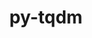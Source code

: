 ---
title: "py-tqdm"
layout: cache
categories: [package, develop]
meta: {"compilers": ["apple-clang@=16.0.0", "gcc@=11.4.0", "gcc@=13.2.0", "oneapi@=2024.2.1"], "num_specs": 108, "num_specs_by_stack": {"e4s": 30, "e4s-oneapi": 12, "ml-darwin-aarch64-mps": 18, "ml-linux-aarch64-cpu": 24, "ml-linux-aarch64-cuda": 23, "ml-linux-x86_64-cpu": 24, "ml-linux-x86_64-cuda": 24, "ml-linux-x86_64-rocm": 6, "root": 108}, "oss": ["sequoia", "ubuntu22.04", "ubuntu24.04"], "platforms": ["darwin", "linux"], "stacks": ["e4s", "e4s-oneapi", "ml-darwin-aarch64-mps", "ml-linux-aarch64-cpu", "ml-linux-aarch64-cuda", "ml-linux-x86_64-cpu", "ml-linux-x86_64-cuda", "ml-linux-x86_64-rocm", "root"], "targets": ["aarch64", "x86_64_v3"], "versions": ["4.66.3"]}
spec_details: [{"compiler": "gcc@=13.2.0", "hash": "23oy63tqkqdkc7pngjbeysim5n5cfntb", "os": "ubuntu24.04", "platform": "linux", "size": "-", "stacks": ["ml-linux-x86_64-cpu", "ml-linux-x86_64-cuda", "root"], "target": "x86_64_v3", "variants": ["build_system=python_pip", "~notebook", "~telegram"], "versions": ["4.66.3"]}, {"compiler": "gcc@=13.2.0", "hash": "26qca3nxoybssluiyfn36fe5am5cpyk7", "os": "ubuntu24.04", "platform": "linux", "size": "-", "stacks": ["ml-linux-aarch64-cpu", "ml-linux-aarch64-cuda", "root"], "target": "aarch64", "variants": ["build_system=python_pip", "~notebook", "~telegram"], "versions": ["4.66.3"]}, {"compiler": "gcc@=11.4.0", "hash": "2but7apocs3uxrbnrwaemu7xw7qlalvv", "os": "ubuntu22.04", "platform": "linux", "size": "-", "stacks": ["e4s", "root"], "target": "x86_64_v3", "variants": ["build_system=python_pip", "~notebook", "~telegram"], "versions": ["4.66.3"]}, {"compiler": "gcc@=13.2.0", "hash": "35pohhu2vkuwy6nzl34uu5hltvnqqe5l", "os": "ubuntu24.04", "platform": "linux", "size": "-", "stacks": ["ml-linux-aarch64-cpu", "ml-linux-aarch64-cuda", "root"], "target": "aarch64", "variants": ["build_system=python_pip", "~notebook", "~telegram"], "versions": ["4.66.3"]}, {"compiler": "gcc@=13.2.0", "hash": "3f4sgsj7zs7m64mjj66gcm5hxatrsmf6", "os": "ubuntu24.04", "platform": "linux", "size": "-", "stacks": ["ml-linux-aarch64-cpu", "ml-linux-aarch64-cuda", "root"], "target": "aarch64", "variants": ["build_system=python_pip", "~notebook", "~telegram"], "versions": ["4.66.3"]}, {"compiler": "oneapi@=2024.2.1", "hash": "3s2dnkmqn3vleicmqvp3xome57a6jztk", "os": "ubuntu22.04", "platform": "linux", "size": "-", "stacks": ["e4s-oneapi", "root"], "target": "x86_64_v3", "variants": ["build_system=python_pip", "~notebook", "~telegram"], "versions": ["4.66.3"]}, {"compiler": "oneapi@=2024.2.1", "hash": "43zvdrfyvncvk4gw3x6pobrncb6mvrdz", "os": "ubuntu22.04", "platform": "linux", "size": "-", "stacks": ["e4s-oneapi", "root"], "target": "x86_64_v3", "variants": ["build_system=python_pip", "~notebook", "~telegram"], "versions": ["4.66.3"]}, {"compiler": "gcc@=13.2.0", "hash": "56l7cn4i3us6hazig3bfoifuwqadzxoo", "os": "ubuntu24.04", "platform": "linux", "size": "-", "stacks": ["ml-linux-x86_64-cpu", "ml-linux-x86_64-cuda", "root"], "target": "x86_64_v3", "variants": ["build_system=python_pip", "~notebook", "~telegram"], "versions": ["4.66.3"]}, {"compiler": "gcc@=11.4.0", "hash": "5ad3jymlnvb3bfccnp7pdwznzzvfd3fj", "os": "ubuntu22.04", "platform": "linux", "size": "-", "stacks": ["e4s", "root"], "target": "x86_64_v3", "variants": ["build_system=python_pip", "~notebook", "~telegram"], "versions": ["4.66.3"]}, {"compiler": "oneapi@=2024.2.1", "hash": "5lte27zoeqhv5c4gv65hd7xujh4thvon", "os": "ubuntu22.04", "platform": "linux", "size": "-", "stacks": ["e4s-oneapi", "root"], "target": "x86_64_v3", "variants": ["build_system=python_pip", "~notebook", "~telegram"], "versions": ["4.66.3"]}, {"compiler": "gcc@=13.2.0", "hash": "5sxjtfw76j7ocle3efwpot5gg2yldrln", "os": "ubuntu24.04", "platform": "linux", "size": "-", "stacks": ["ml-linux-x86_64-cpu", "ml-linux-x86_64-cuda", "root"], "target": "x86_64_v3", "variants": ["build_system=python_pip", "~notebook", "~telegram"], "versions": ["4.66.3"]}, {"compiler": "apple-clang@=16.0.0", "hash": "65ggtvgs75g5i6zwvaoskyhlzolgvglt", "os": "sequoia", "platform": "darwin", "size": "-", "stacks": ["ml-darwin-aarch64-mps", "root"], "target": "aarch64", "variants": ["build_system=python_pip", "~notebook", "~telegram"], "versions": ["4.66.3"]}, {"compiler": "gcc@=11.4.0", "hash": "6kovy372rlcievhrdoxltiuudk2vdsiq", "os": "ubuntu22.04", "platform": "linux", "size": "-", "stacks": ["e4s", "root"], "target": "x86_64_v3", "variants": ["build_system=python_pip", "~notebook", "~telegram"], "versions": ["4.66.3"]}, {"compiler": "gcc@=11.4.0", "hash": "6lncitp7giekbwfnpdykrr2jaiity37y", "os": "ubuntu22.04", "platform": "linux", "size": "-", "stacks": ["e4s", "root"], "target": "x86_64_v3", "variants": ["build_system=python_pip", "~notebook", "~telegram"], "versions": ["4.66.3"]}, {"compiler": "gcc@=13.2.0", "hash": "6rxh3ol5vwjucpntzmchdijfwwdj5mqp", "os": "ubuntu24.04", "platform": "linux", "size": "-", "stacks": ["ml-linux-aarch64-cpu", "ml-linux-aarch64-cuda", "root"], "target": "aarch64", "variants": ["build_system=python_pip", "~notebook", "~telegram"], "versions": ["4.66.3"]}, {"compiler": "gcc@=11.4.0", "hash": "6s3poyptleb2qp7m7tbsf32xlqv7fhir", "os": "ubuntu22.04", "platform": "linux", "size": "-", "stacks": ["e4s", "root"], "target": "x86_64_v3", "variants": ["build_system=python_pip", "~notebook", "~telegram"], "versions": ["4.66.3"]}, {"compiler": "gcc@=11.4.0", "hash": "6w4xfdhjnxgfglij7dd7qzlb6l7pt54f", "os": "ubuntu22.04", "platform": "linux", "size": "-", "stacks": ["e4s", "root"], "target": "x86_64_v3", "variants": ["build_system=python_pip", "~notebook", "~telegram"], "versions": ["4.66.3"]}, {"compiler": "gcc@=13.2.0", "hash": "abhdugdwbnzzor7bypkyipwlj7rdmlik", "os": "ubuntu24.04", "platform": "linux", "size": "-", "stacks": ["ml-linux-x86_64-cpu", "ml-linux-x86_64-cuda", "root"], "target": "x86_64_v3", "variants": ["build_system=python_pip", "~notebook", "~telegram"], "versions": ["4.66.3"]}, {"compiler": "gcc@=13.2.0", "hash": "arfkmcx6kj67k6twpthztvql6mlnkfnz", "os": "ubuntu24.04", "platform": "linux", "size": "-", "stacks": ["ml-linux-x86_64-cpu", "ml-linux-x86_64-cuda", "root"], "target": "x86_64_v3", "variants": ["build_system=python_pip", "~notebook", "~telegram"], "versions": ["4.66.3"]}, {"compiler": "gcc@=11.4.0", "hash": "b24r2srhmkd3cwj7wyrdnpew5xk6q4ne", "os": "ubuntu22.04", "platform": "linux", "size": "-", "stacks": ["e4s", "root"], "target": "x86_64_v3", "variants": ["build_system=python_pip", "~notebook", "~telegram"], "versions": ["4.66.3"]}, {"compiler": "oneapi@=2024.2.1", "hash": "b3jai2d7niqhnlhycudnaqiw26xode5k", "os": "ubuntu22.04", "platform": "linux", "size": "-", "stacks": ["e4s-oneapi", "root"], "target": "x86_64_v3", "variants": ["build_system=python_pip", "~notebook", "~telegram"], "versions": ["4.66.3"]}, {"compiler": "gcc@=13.2.0", "hash": "bknqdfwncndamcmzkuwqdgx75tkske2w", "os": "ubuntu24.04", "platform": "linux", "size": "-", "stacks": ["ml-linux-aarch64-cpu", "ml-linux-aarch64-cuda", "root"], "target": "aarch64", "variants": ["build_system=python_pip", "~notebook", "~telegram"], "versions": ["4.66.3"]}, {"compiler": "gcc@=13.2.0", "hash": "bllfrj6un4fv33xaoyrlpoptcmp7kfan", "os": "ubuntu24.04", "platform": "linux", "size": "-", "stacks": ["ml-linux-x86_64-cpu", "ml-linux-x86_64-cuda", "root"], "target": "x86_64_v3", "variants": ["build_system=python_pip", "~notebook", "~telegram"], "versions": ["4.66.3"]}, {"compiler": "gcc@=13.2.0", "hash": "c5xbt5glycxob47cvq3u7ztrhuub6iil", "os": "ubuntu24.04", "platform": "linux", "size": "-", "stacks": ["ml-linux-x86_64-cpu", "ml-linux-x86_64-cuda", "root"], "target": "x86_64_v3", "variants": ["build_system=python_pip", "~notebook", "~telegram"], "versions": ["4.66.3"]}, {"compiler": "apple-clang@=16.0.0", "hash": "cdcylzgxgombvcgmnkv7ndds2vn5sbho", "os": "sequoia", "platform": "darwin", "size": "-", "stacks": ["ml-darwin-aarch64-mps", "root"], "target": "aarch64", "variants": ["build_system=python_pip", "~notebook", "~telegram"], "versions": ["4.66.3"]}, {"compiler": "apple-clang@=16.0.0", "hash": "cdmvpkcltdqc7o2o4gfhizhxkeixdwv3", "os": "sequoia", "platform": "darwin", "size": "-", "stacks": ["ml-darwin-aarch64-mps", "root"], "target": "aarch64", "variants": ["build_system=python_pip", "~notebook", "~telegram"], "versions": ["4.66.3"]}, {"compiler": "gcc@=13.2.0", "hash": "chz5edyodqo2mjgptsytyrlbxoqyxgky", "os": "ubuntu24.04", "platform": "linux", "size": "-", "stacks": ["ml-linux-aarch64-cpu", "ml-linux-aarch64-cuda", "root"], "target": "aarch64", "variants": ["build_system=python_pip", "~notebook", "~telegram"], "versions": ["4.66.3"]}, {"compiler": "gcc@=13.2.0", "hash": "dijrhjtfk4zyjndrjq3pieqjjtx65zur", "os": "ubuntu24.04", "platform": "linux", "size": "-", "stacks": ["ml-linux-x86_64-cpu", "ml-linux-x86_64-cuda", "root"], "target": "x86_64_v3", "variants": ["build_system=python_pip", "~notebook", "~telegram"], "versions": ["4.66.3"]}, {"compiler": "gcc@=11.4.0", "hash": "dqvj6sypdnkm7dpq7c7g2ju3is6reuwu", "os": "ubuntu22.04", "platform": "linux", "size": "-", "stacks": ["e4s", "root"], "target": "x86_64_v3", "variants": ["build_system=python_pip", "~notebook", "~telegram"], "versions": ["4.66.3"]}, {"compiler": "gcc@=13.2.0", "hash": "eoj7jlfb6rjqznqv555i5gxou3ammmfe", "os": "ubuntu24.04", "platform": "linux", "size": "-", "stacks": ["ml-linux-aarch64-cpu", "ml-linux-aarch64-cuda", "root"], "target": "aarch64", "variants": ["build_system=python_pip", "~notebook", "~telegram"], "versions": ["4.66.3"]}, {"compiler": "gcc@=11.4.0", "hash": "eq6bfdbuiy4qhpa5u34i373frhx7upzs", "os": "ubuntu22.04", "platform": "linux", "size": "-", "stacks": ["e4s", "root"], "target": "x86_64_v3", "variants": ["build_system=python_pip", "~notebook", "~telegram"], "versions": ["4.66.3"]}, {"compiler": "gcc@=13.2.0", "hash": "f3ok7dmzdceud2yyk6t6msva3kkgqilx", "os": "ubuntu24.04", "platform": "linux", "size": "-", "stacks": ["ml-linux-aarch64-cpu", "ml-linux-aarch64-cuda", "root"], "target": "aarch64", "variants": ["build_system=python_pip", "~notebook", "~telegram"], "versions": ["4.66.3"]}, {"compiler": "gcc@=11.4.0", "hash": "f4n5erfri6oa43fzvazfdntdfjaxd3p6", "os": "ubuntu22.04", "platform": "linux", "size": "-", "stacks": ["e4s", "root"], "target": "x86_64_v3", "variants": ["build_system=python_pip", "~notebook", "~telegram"], "versions": ["4.66.3"]}, {"compiler": "apple-clang@=16.0.0", "hash": "fdg3nc572cdeyqebbf74x5xh3lbiaq27", "os": "sequoia", "platform": "darwin", "size": "-", "stacks": ["ml-darwin-aarch64-mps", "root"], "target": "aarch64", "variants": ["build_system=python_pip", "~notebook", "~telegram"], "versions": ["4.66.3"]}, {"compiler": "gcc@=13.2.0", "hash": "feu6difkxj3s6ucomtz62tho4nnswkne", "os": "ubuntu24.04", "platform": "linux", "size": "-", "stacks": ["ml-linux-aarch64-cpu", "ml-linux-aarch64-cuda", "root"], "target": "aarch64", "variants": ["build_system=python_pip", "~notebook", "~telegram"], "versions": ["4.66.3"]}, {"compiler": "gcc@=13.2.0", "hash": "fktrwrzun46a5mydnophwilbbo7pxnfj", "os": "ubuntu24.04", "platform": "linux", "size": "-", "stacks": ["ml-linux-x86_64-cpu", "ml-linux-x86_64-cuda", "root"], "target": "x86_64_v3", "variants": ["build_system=python_pip", "~notebook", "~telegram"], "versions": ["4.66.3"]}, {"compiler": "oneapi@=2024.2.1", "hash": "g22u4zrvtxxsjsfk6nsfavgtouioommz", "os": "ubuntu22.04", "platform": "linux", "size": "-", "stacks": ["e4s-oneapi", "root"], "target": "x86_64_v3", "variants": ["build_system=python_pip", "~notebook", "~telegram"], "versions": ["4.66.3"]}, {"compiler": "gcc@=11.4.0", "hash": "giyhj4qujalcibnp3vrik3ztf3zorkez", "os": "ubuntu22.04", "platform": "linux", "size": "-", "stacks": ["e4s", "root"], "target": "x86_64_v3", "variants": ["build_system=python_pip", "~notebook", "~telegram"], "versions": ["4.66.3"]}, {"compiler": "gcc@=11.4.0", "hash": "hd5h7wvds7skzslxslibh57ik3orhznb", "os": "ubuntu22.04", "platform": "linux", "size": "-", "stacks": ["e4s", "root"], "target": "x86_64_v3", "variants": ["build_system=python_pip", "~notebook", "~telegram"], "versions": ["4.66.3"]}, {"compiler": "gcc@=13.2.0", "hash": "hir7uoizh57kb4f7pnler3zds3eda63g", "os": "ubuntu24.04", "platform": "linux", "size": "-", "stacks": ["ml-linux-aarch64-cpu", "ml-linux-aarch64-cuda", "root"], "target": "aarch64", "variants": ["build_system=python_pip", "~notebook", "~telegram"], "versions": ["4.66.3"]}, {"compiler": "gcc@=11.4.0", "hash": "hthf3p7udyeyha4aluonrxzlsf43yttx", "os": "ubuntu22.04", "platform": "linux", "size": "-", "stacks": ["e4s", "root"], "target": "x86_64_v3", "variants": ["build_system=python_pip", "~notebook", "~telegram"], "versions": ["4.66.3"]}, {"compiler": "gcc@=11.4.0", "hash": "hv4p2gdith3qdtrqwfoki4jf7wc6l2s7", "os": "ubuntu22.04", "platform": "linux", "size": "-", "stacks": ["e4s", "root"], "target": "x86_64_v3", "variants": ["build_system=python_pip", "~notebook", "~telegram"], "versions": ["4.66.3"]}, {"compiler": "oneapi@=2024.2.1", "hash": "i5wmsovkw7vvwgn55nrmpohnc7fqx32u", "os": "ubuntu22.04", "platform": "linux", "size": "-", "stacks": ["e4s-oneapi", "root"], "target": "x86_64_v3", "variants": ["build_system=python_pip", "~notebook", "~telegram"], "versions": ["4.66.3"]}, {"compiler": "gcc@=11.4.0", "hash": "ionzzqlssz7l7xhsgidzsak6keucaszp", "os": "ubuntu22.04", "platform": "linux", "size": "-", "stacks": ["e4s", "root"], "target": "x86_64_v3", "variants": ["build_system=python_pip", "~notebook", "~telegram"], "versions": ["4.66.3"]}, {"compiler": "oneapi@=2024.2.1", "hash": "irrbk7emuxvug3fx3q24u5i6ic7erxpt", "os": "ubuntu22.04", "platform": "linux", "size": "-", "stacks": ["e4s-oneapi", "root"], "target": "x86_64_v3", "variants": ["build_system=python_pip", "~notebook", "~telegram"], "versions": ["4.66.3"]}, {"compiler": "oneapi@=2024.2.1", "hash": "j3fhqr2afi6ca4kheqd2ari3edfylhiy", "os": "ubuntu22.04", "platform": "linux", "size": "-", "stacks": ["e4s-oneapi", "root"], "target": "x86_64_v3", "variants": ["build_system=python_pip", "~notebook", "~telegram"], "versions": ["4.66.3"]}, {"compiler": "gcc@=13.2.0", "hash": "j7mric22gfzfb4znixrgiurrynyrbo5c", "os": "ubuntu24.04", "platform": "linux", "size": "-", "stacks": ["ml-linux-x86_64-cpu", "ml-linux-x86_64-cuda", "root"], "target": "x86_64_v3", "variants": ["build_system=python_pip", "~notebook", "~telegram"], "versions": ["4.66.3"]}, {"compiler": "gcc@=11.4.0", "hash": "jhks4nvo2t53yfbhw4ln5uj75no45hur", "os": "ubuntu22.04", "platform": "linux", "size": "-", "stacks": ["e4s", "root"], "target": "x86_64_v3", "variants": ["build_system=python_pip", "~notebook", "~telegram"], "versions": ["4.66.3"]}, {"compiler": "apple-clang@=16.0.0", "hash": "jigtb6v2f7kyyasd5kplkwt5cxaq6fci", "os": "sequoia", "platform": "darwin", "size": "-", "stacks": ["ml-darwin-aarch64-mps", "root"], "target": "aarch64", "variants": ["build_system=python_pip", "~notebook", "~telegram"], "versions": ["4.66.3"]}, {"compiler": "apple-clang@=16.0.0", "hash": "jx4bekghdlasaps3zru2qt3dvc72254c", "os": "sequoia", "platform": "darwin", "size": "-", "stacks": ["ml-darwin-aarch64-mps", "root"], "target": "aarch64", "variants": ["build_system=python_pip", "~notebook", "~telegram"], "versions": ["4.66.3"]}, {"compiler": "apple-clang@=16.0.0", "hash": "jxhn3diibfuucty54b4dstccl2wowup2", "os": "sequoia", "platform": "darwin", "size": "-", "stacks": ["ml-darwin-aarch64-mps", "root"], "target": "aarch64", "variants": ["build_system=python_pip", "~notebook", "~telegram"], "versions": ["4.66.3"]}, {"compiler": "gcc@=13.2.0", "hash": "k4jtrpmhgtqnbio3brm4xwewckfgsz6a", "os": "ubuntu24.04", "platform": "linux", "size": "-", "stacks": ["ml-linux-x86_64-cpu", "ml-linux-x86_64-cuda", "ml-linux-x86_64-rocm", "root"], "target": "x86_64_v3", "variants": ["build_system=python_pip", "~notebook", "~telegram"], "versions": ["4.66.3"]}, {"compiler": "gcc@=11.4.0", "hash": "kdzqtbkvuoklgkar7dx7mt76y5cn3xyq", "os": "ubuntu22.04", "platform": "linux", "size": "-", "stacks": ["e4s", "root"], "target": "x86_64_v3", "variants": ["build_system=python_pip", "~notebook", "~telegram"], "versions": ["4.66.3"]}, {"compiler": "gcc@=13.2.0", "hash": "kj4de643pofw47tf4tvdzxsl5mfubow3", "os": "ubuntu24.04", "platform": "linux", "size": "-", "stacks": ["ml-linux-aarch64-cpu", "root"], "target": "aarch64", "variants": ["build_system=python_pip", "~notebook", "~telegram"], "versions": ["4.66.3"]}, {"compiler": "gcc@=13.2.0", "hash": "lbiz4v572veholgyeak667awvpamaz34", "os": "ubuntu24.04", "platform": "linux", "size": "-", "stacks": ["ml-linux-aarch64-cpu", "ml-linux-aarch64-cuda", "root"], "target": "aarch64", "variants": ["build_system=python_pip", "~notebook", "~telegram"], "versions": ["4.66.3"]}, {"compiler": "gcc@=13.2.0", "hash": "lcuz2jzxh7phfeb5js6i22eejcq27wja", "os": "ubuntu24.04", "platform": "linux", "size": "-", "stacks": ["ml-linux-aarch64-cpu", "ml-linux-aarch64-cuda", "root"], "target": "aarch64", "variants": ["build_system=python_pip", "~notebook", "~telegram"], "versions": ["4.66.3"]}, {"compiler": "gcc@=13.2.0", "hash": "lfcv7iinzvjnze3fnszvhou4f4idk4e4", "os": "ubuntu24.04", "platform": "linux", "size": "-", "stacks": ["ml-linux-x86_64-cpu", "ml-linux-x86_64-cuda", "root"], "target": "x86_64_v3", "variants": ["build_system=python_pip", "~notebook", "~telegram"], "versions": ["4.66.3"]}, {"compiler": "gcc@=11.4.0", "hash": "lfxcvdphtkecycd5nwuwpbxpfq2us74g", "os": "ubuntu22.04", "platform": "linux", "size": "-", "stacks": ["e4s", "root"], "target": "x86_64_v3", "variants": ["build_system=python_pip", "~notebook", "~telegram"], "versions": ["4.66.3"]}, {"compiler": "gcc@=13.2.0", "hash": "lisghlehdfkqvslg4f4nk6uk47ykl3fg", "os": "ubuntu24.04", "platform": "linux", "size": "-", "stacks": ["ml-linux-aarch64-cpu", "ml-linux-aarch64-cuda", "root"], "target": "aarch64", "variants": ["build_system=python_pip", "~notebook", "~telegram"], "versions": ["4.66.3"]}, {"compiler": "gcc@=13.2.0", "hash": "ll7l3ulnqwqnopoj6zqm4gmel3omi73d", "os": "ubuntu24.04", "platform": "linux", "size": "-", "stacks": ["ml-linux-aarch64-cpu", "ml-linux-aarch64-cuda", "root"], "target": "aarch64", "variants": ["build_system=python_pip", "~notebook", "~telegram"], "versions": ["4.66.3"]}, {"compiler": "gcc@=13.2.0", "hash": "lni4tzp3fhhz5lwjczl7kaovg5shmkmf", "os": "ubuntu24.04", "platform": "linux", "size": "-", "stacks": ["ml-linux-x86_64-cpu", "ml-linux-x86_64-cuda", "ml-linux-x86_64-rocm", "root"], "target": "x86_64_v3", "variants": ["build_system=python_pip", "~notebook", "~telegram"], "versions": ["4.66.3"]}, {"compiler": "gcc@=13.2.0", "hash": "lofb3vzann2c74nlcw7tthid75tc4zyb", "os": "ubuntu24.04", "platform": "linux", "size": "-", "stacks": ["ml-linux-x86_64-cpu", "ml-linux-x86_64-cuda", "ml-linux-x86_64-rocm", "root"], "target": "x86_64_v3", "variants": ["build_system=python_pip", "~notebook", "~telegram"], "versions": ["4.66.3"]}, {"compiler": "gcc@=13.2.0", "hash": "ltazve33wrdl4js5ei53u52njish6dap", "os": "ubuntu24.04", "platform": "linux", "size": "-", "stacks": ["ml-linux-x86_64-cpu", "ml-linux-x86_64-cuda", "ml-linux-x86_64-rocm", "root"], "target": "x86_64_v3", "variants": ["build_system=python_pip", "~notebook", "~telegram"], "versions": ["4.66.3"]}, {"compiler": "gcc@=11.4.0", "hash": "lysgomhrglg2fxmzyj5tx75jhg6vvm2r", "os": "ubuntu22.04", "platform": "linux", "size": "-", "stacks": ["e4s", "root"], "target": "x86_64_v3", "variants": ["build_system=python_pip", "~notebook", "~telegram"], "versions": ["4.66.3"]}, {"compiler": "apple-clang@=16.0.0", "hash": "mfzweo2fnvrnpuhembrekqfbm7n66flt", "os": "sequoia", "platform": "darwin", "size": "-", "stacks": ["ml-darwin-aarch64-mps", "root"], "target": "aarch64", "variants": ["build_system=python_pip", "~notebook", "~telegram"], "versions": ["4.66.3"]}, {"compiler": "gcc@=13.2.0", "hash": "mh7cfuyzb5pk7cxdw5gk42mxrprt7j2c", "os": "ubuntu24.04", "platform": "linux", "size": "-", "stacks": ["ml-linux-aarch64-cpu", "ml-linux-aarch64-cuda", "root"], "target": "aarch64", "variants": ["build_system=python_pip", "~notebook", "~telegram"], "versions": ["4.66.3"]}, {"compiler": "gcc@=11.4.0", "hash": "mrgr6ge3zlnv76ytxtzrbmipvckhvflu", "os": "ubuntu22.04", "platform": "linux", "size": "-", "stacks": ["e4s", "root"], "target": "x86_64_v3", "variants": ["build_system=python_pip", "~notebook", "~telegram"], "versions": ["4.66.3"]}, {"compiler": "gcc@=13.2.0", "hash": "neuwyj4mojpjg6mhxxopvfbevqsweago", "os": "ubuntu24.04", "platform": "linux", "size": "-", "stacks": ["ml-linux-x86_64-cpu", "ml-linux-x86_64-cuda", "root"], "target": "x86_64_v3", "variants": ["build_system=python_pip", "~notebook", "~telegram"], "versions": ["4.66.3"]}, {"compiler": "gcc@=13.2.0", "hash": "nrvpol2w4z2lpwcqbw4qb7nemebwjmtx", "os": "ubuntu24.04", "platform": "linux", "size": "-", "stacks": ["ml-linux-x86_64-cpu", "ml-linux-x86_64-cuda", "root"], "target": "x86_64_v3", "variants": ["build_system=python_pip", "~notebook", "~telegram"], "versions": ["4.66.3"]}, {"compiler": "apple-clang@=16.0.0", "hash": "ogqmryemurdtgw5kl4g7udw37n24wj7z", "os": "sequoia", "platform": "darwin", "size": "-", "stacks": ["ml-darwin-aarch64-mps", "root"], "target": "aarch64", "variants": ["build_system=python_pip", "~notebook", "~telegram"], "versions": ["4.66.3"]}, {"compiler": "apple-clang@=16.0.0", "hash": "ooxqdz5gkpaibojgabdagg2ieotwqvra", "os": "sequoia", "platform": "darwin", "size": "-", "stacks": ["ml-darwin-aarch64-mps", "root"], "target": "aarch64", "variants": ["build_system=python_pip", "~notebook", "~telegram"], "versions": ["4.66.3"]}, {"compiler": "gcc@=13.2.0", "hash": "p3fy3haosu45azg3gfb3sf4nhgx4pcol", "os": "ubuntu24.04", "platform": "linux", "size": "-", "stacks": ["ml-linux-aarch64-cpu", "ml-linux-aarch64-cuda", "root"], "target": "aarch64", "variants": ["build_system=python_pip", "~notebook", "~telegram"], "versions": ["4.66.3"]}, {"compiler": "gcc@=13.2.0", "hash": "py63o23gad2ijqcerbfjvc32iutzwbey", "os": "ubuntu24.04", "platform": "linux", "size": "-", "stacks": ["ml-linux-aarch64-cpu", "ml-linux-aarch64-cuda", "root"], "target": "aarch64", "variants": ["build_system=python_pip", "~notebook", "~telegram"], "versions": ["4.66.3"]}, {"compiler": "gcc@=13.2.0", "hash": "q54sqaoplt7xg6f63vcm2z2mm4vb7tvm", "os": "ubuntu24.04", "platform": "linux", "size": "-", "stacks": ["ml-linux-aarch64-cpu", "ml-linux-aarch64-cuda", "root"], "target": "aarch64", "variants": ["build_system=python_pip", "~notebook", "~telegram"], "versions": ["4.66.3"]}, {"compiler": "oneapi@=2024.2.1", "hash": "q5mtkyhwk6yxfaz5sj5yloswse2urba4", "os": "ubuntu22.04", "platform": "linux", "size": "-", "stacks": ["e4s-oneapi", "root"], "target": "x86_64_v3", "variants": ["build_system=python_pip", "~notebook", "~telegram"], "versions": ["4.66.3"]}, {"compiler": "gcc@=13.2.0", "hash": "qb5spi3n4dpcmpbobrla7laovf56ybhz", "os": "ubuntu24.04", "platform": "linux", "size": "-", "stacks": ["ml-linux-aarch64-cpu", "ml-linux-aarch64-cuda", "root"], "target": "aarch64", "variants": ["build_system=python_pip", "~notebook", "~telegram"], "versions": ["4.66.3"]}, {"compiler": "oneapi@=2024.2.1", "hash": "qpyracheqdhv2z6rnqdkj2i4dm2ic6r2", "os": "ubuntu22.04", "platform": "linux", "size": "-", "stacks": ["e4s-oneapi", "root"], "target": "x86_64_v3", "variants": ["build_system=python_pip", "~notebook", "~telegram"], "versions": ["4.66.3"]}, {"compiler": "gcc@=11.4.0", "hash": "r54r6gopdwzbfmvyfytxsxzmkyww2hdm", "os": "ubuntu22.04", "platform": "linux", "size": "-", "stacks": ["e4s", "root"], "target": "x86_64_v3", "variants": ["build_system=python_pip", "~notebook", "~telegram"], "versions": ["4.66.3"]}, {"compiler": "apple-clang@=16.0.0", "hash": "rqm6bjocle7oowcxqzczhuwpz33sooxj", "os": "sequoia", "platform": "darwin", "size": "-", "stacks": ["ml-darwin-aarch64-mps", "root"], "target": "aarch64", "variants": ["build_system=python_pip", "~notebook", "~telegram"], "versions": ["4.66.3"]}, {"compiler": "gcc@=13.2.0", "hash": "s7cqtqlagxkz4cweascxdjtotlggnn7d", "os": "ubuntu24.04", "platform": "linux", "size": "-", "stacks": ["ml-linux-x86_64-cpu", "ml-linux-x86_64-cuda", "root"], "target": "x86_64_v3", "variants": ["build_system=python_pip", "~notebook", "~telegram"], "versions": ["4.66.3"]}, {"compiler": "apple-clang@=16.0.0", "hash": "sbo73tkotaztwz67lpezyfqbeb7skzon", "os": "sequoia", "platform": "darwin", "size": "-", "stacks": ["ml-darwin-aarch64-mps", "root"], "target": "aarch64", "variants": ["build_system=python_pip", "~notebook", "~telegram"], "versions": ["4.66.3"]}, {"compiler": "gcc@=11.4.0", "hash": "shwdd4qy2s4pgt6btdm2crcfbo3dcx45", "os": "ubuntu22.04", "platform": "linux", "size": "-", "stacks": ["e4s", "root"], "target": "x86_64_v3", "variants": ["build_system=python_pip", "~notebook", "~telegram"], "versions": ["4.66.3"]}, {"compiler": "gcc@=13.2.0", "hash": "sz2aknbmwugzthqy4iwsxvnzayuht6qb", "os": "ubuntu24.04", "platform": "linux", "size": "-", "stacks": ["ml-linux-x86_64-cpu", "ml-linux-x86_64-cuda", "root"], "target": "x86_64_v3", "variants": ["build_system=python_pip", "~notebook", "~telegram"], "versions": ["4.66.3"]}, {"compiler": "gcc@=11.4.0", "hash": "t3o6inm4pkgczx3ppyutc2pbfsofdd3x", "os": "ubuntu22.04", "platform": "linux", "size": "-", "stacks": ["e4s", "root"], "target": "x86_64_v3", "variants": ["build_system=python_pip", "~notebook", "~telegram"], "versions": ["4.66.3"]}, {"compiler": "apple-clang@=16.0.0", "hash": "tdbxktdffgx4yv4b2fi4qg244bajmejp", "os": "sequoia", "platform": "darwin", "size": "-", "stacks": ["ml-darwin-aarch64-mps", "root"], "target": "aarch64", "variants": ["build_system=python_pip", "~notebook", "~telegram"], "versions": ["4.66.3"]}, {"compiler": "apple-clang@=16.0.0", "hash": "te3rxyysrqd7hbu72jxixwtioyjucss5", "os": "sequoia", "platform": "darwin", "size": "-", "stacks": ["ml-darwin-aarch64-mps", "root"], "target": "aarch64", "variants": ["build_system=python_pip", "~notebook", "~telegram"], "versions": ["4.66.3"]}, {"compiler": "oneapi@=2024.2.1", "hash": "tesyq4s36ijhw43tdpomrpjg4iyrlctk", "os": "ubuntu22.04", "platform": "linux", "size": "-", "stacks": ["e4s-oneapi", "root"], "target": "x86_64_v3", "variants": ["build_system=python_pip", "~notebook", "~telegram"], "versions": ["4.66.3"]}, {"compiler": "gcc@=11.4.0", "hash": "tmdsayal4fmgcikkcjwzy6wtctofgbvv", "os": "ubuntu22.04", "platform": "linux", "size": "-", "stacks": ["e4s", "root"], "target": "x86_64_v3", "variants": ["build_system=python_pip", "~notebook", "~telegram"], "versions": ["4.66.3"]}, {"compiler": "apple-clang@=16.0.0", "hash": "tzghjdxs7wvei2i7tstgb2mz3cbyj4sz", "os": "sequoia", "platform": "darwin", "size": "-", "stacks": ["ml-darwin-aarch64-mps", "root"], "target": "aarch64", "variants": ["build_system=python_pip", "~notebook", "~telegram"], "versions": ["4.66.3"]}, {"compiler": "apple-clang@=16.0.0", "hash": "uc654xfms6mc37yybm2avtps4op2dvfn", "os": "sequoia", "platform": "darwin", "size": "-", "stacks": ["ml-darwin-aarch64-mps", "root"], "target": "aarch64", "variants": ["build_system=python_pip", "~notebook", "~telegram"], "versions": ["4.66.3"]}, {"compiler": "gcc@=13.2.0", "hash": "ud2qynp7lgdvqsgfufnb2s5cttswxnkc", "os": "ubuntu24.04", "platform": "linux", "size": "-", "stacks": ["ml-linux-aarch64-cpu", "ml-linux-aarch64-cuda", "root"], "target": "aarch64", "variants": ["build_system=python_pip", "~notebook", "~telegram"], "versions": ["4.66.3"]}, {"compiler": "apple-clang@=16.0.0", "hash": "uk6kxe2ovkjfh563v5txrz6jreredqpm", "os": "sequoia", "platform": "darwin", "size": "-", "stacks": ["ml-darwin-aarch64-mps", "root"], "target": "aarch64", "variants": ["build_system=python_pip", "~notebook", "~telegram"], "versions": ["4.66.3"]}, {"compiler": "gcc@=11.4.0", "hash": "vggtqjvetlargtxauabs2jl2hbseo7td", "os": "ubuntu22.04", "platform": "linux", "size": "-", "stacks": ["e4s", "root"], "target": "x86_64_v3", "variants": ["build_system=python_pip", "~notebook", "~telegram"], "versions": ["4.66.3"]}, {"compiler": "gcc@=11.4.0", "hash": "vtgcfsxtojzwykc7wnufe6durxhaglm4", "os": "ubuntu22.04", "platform": "linux", "size": "-", "stacks": ["e4s", "root"], "target": "x86_64_v3", "variants": ["build_system=python_pip", "~notebook", "~telegram"], "versions": ["4.66.3"]}, {"compiler": "oneapi@=2024.2.1", "hash": "w3wzaqdchx5yyix2ie5rzrlx54paojj3", "os": "ubuntu22.04", "platform": "linux", "size": "-", "stacks": ["e4s-oneapi", "root"], "target": "x86_64_v3", "variants": ["build_system=python_pip", "~notebook", "~telegram"], "versions": ["4.66.3"]}, {"compiler": "gcc@=11.4.0", "hash": "witonfnrk4rf5xkmqzwf4duieags65hu", "os": "ubuntu22.04", "platform": "linux", "size": "-", "stacks": ["e4s", "root"], "target": "x86_64_v3", "variants": ["build_system=python_pip", "~notebook", "~telegram"], "versions": ["4.66.3"]}, {"compiler": "gcc@=13.2.0", "hash": "ws25bps6hul2f7s4pzizdm7noeadvcm3", "os": "ubuntu24.04", "platform": "linux", "size": "-", "stacks": ["ml-linux-x86_64-cpu", "ml-linux-x86_64-cuda", "ml-linux-x86_64-rocm", "root"], "target": "x86_64_v3", "variants": ["build_system=python_pip", "~notebook", "~telegram"], "versions": ["4.66.3"]}, {"compiler": "gcc@=13.2.0", "hash": "xeb5umsy5babgmsnb4u53q3sdth6dqdk", "os": "ubuntu24.04", "platform": "linux", "size": "-", "stacks": ["ml-linux-x86_64-cpu", "ml-linux-x86_64-cuda", "root"], "target": "x86_64_v3", "variants": ["build_system=python_pip", "~notebook", "~telegram"], "versions": ["4.66.3"]}, {"compiler": "gcc@=11.4.0", "hash": "xrduom7en54zig7do6qbcj57kle5idu2", "os": "ubuntu22.04", "platform": "linux", "size": "-", "stacks": ["e4s", "root"], "target": "x86_64_v3", "variants": ["build_system=python_pip", "~notebook", "~telegram"], "versions": ["4.66.3"]}, {"compiler": "apple-clang@=16.0.0", "hash": "ybdmpsrvhis5l4z3z5z6rxtltuxs3e4z", "os": "sequoia", "platform": "darwin", "size": "-", "stacks": ["ml-darwin-aarch64-mps", "root"], "target": "aarch64", "variants": ["build_system=python_pip", "~notebook", "~telegram"], "versions": ["4.66.3"]}, {"compiler": "gcc@=13.2.0", "hash": "ybsobp53prdflmhmiahoa7q5qysnkr4x", "os": "ubuntu24.04", "platform": "linux", "size": "-", "stacks": ["ml-linux-x86_64-cpu", "ml-linux-x86_64-cuda", "root"], "target": "x86_64_v3", "variants": ["build_system=python_pip", "~notebook", "~telegram"], "versions": ["4.66.3"]}, {"compiler": "gcc@=11.4.0", "hash": "yiyj2dy2foz63hum7caiqv5lxv4tauyn", "os": "ubuntu22.04", "platform": "linux", "size": "-", "stacks": ["e4s", "root"], "target": "x86_64_v3", "variants": ["build_system=python_pip", "~notebook", "~telegram"], "versions": ["4.66.3"]}, {"compiler": "gcc@=11.4.0", "hash": "yrh23cwzcjlca6miqu6aqt3l3z56jgef", "os": "ubuntu22.04", "platform": "linux", "size": "-", "stacks": ["e4s", "root"], "target": "x86_64_v3", "variants": ["build_system=python_pip", "~notebook", "~telegram"], "versions": ["4.66.3"]}, {"compiler": "gcc@=13.2.0", "hash": "ywob3bp7zlefsdsyih34uu24lqdvkuly", "os": "ubuntu24.04", "platform": "linux", "size": "-", "stacks": ["ml-linux-aarch64-cpu", "ml-linux-aarch64-cuda", "root"], "target": "aarch64", "variants": ["build_system=python_pip", "~notebook", "~telegram"], "versions": ["4.66.3"]}, {"compiler": "gcc@=13.2.0", "hash": "yx6qxmoyawlymny7rp6k2yja6za7kni2", "os": "ubuntu24.04", "platform": "linux", "size": "-", "stacks": ["ml-linux-x86_64-cpu", "ml-linux-x86_64-cuda", "root"], "target": "x86_64_v3", "variants": ["build_system=python_pip", "~notebook", "~telegram"], "versions": ["4.66.3"]}, {"compiler": "gcc@=13.2.0", "hash": "z4axrpz7w4i3h5co5lsjvvq7yhgpte7m", "os": "ubuntu24.04", "platform": "linux", "size": "-", "stacks": ["ml-linux-aarch64-cpu", "ml-linux-aarch64-cuda", "root"], "target": "aarch64", "variants": ["build_system=python_pip", "~notebook", "~telegram"], "versions": ["4.66.3"]}, {"compiler": "gcc@=13.2.0", "hash": "zoxstd6l47qn6hmj5q2446jvk4s4z3zv", "os": "ubuntu24.04", "platform": "linux", "size": "-", "stacks": ["ml-linux-aarch64-cpu", "ml-linux-aarch64-cuda", "root"], "target": "aarch64", "variants": ["build_system=python_pip", "~notebook", "~telegram"], "versions": ["4.66.3"]}, {"compiler": "gcc@=13.2.0", "hash": "zznmbxr5p6hnaavfn5rnuamzlzxucbck", "os": "ubuntu24.04", "platform": "linux", "size": "-", "stacks": ["ml-linux-x86_64-cpu", "ml-linux-x86_64-cuda", "ml-linux-x86_64-rocm", "root"], "target": "x86_64_v3", "variants": ["build_system=python_pip", "~notebook", "~telegram"], "versions": ["4.66.3"]}]
---